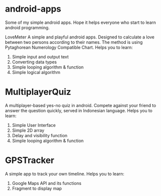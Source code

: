 # android-apps
Some of my simple android apps. Hope it helps everyone who start to learn android programming.

LoveMeter
A simple and playful android apps. Designed to calculate a love between two persons according to their names. The method is using Pytaghorean Numerology Compatible Chart.
Helps you to learn:
1. Simple input and output text
2. Converting data types
3. Simple looping algorithm & function
4. Simple logical algorithm


# MultiplayerQuiz
A multiplayer-based yes-no quiz in android. Compete against your friend to answer the question quickly, served in Indonesian language.
Helps you to learn:
1. Simple User Interface
2. Simple 2D array
3. Delay and visibility function
4. Simple looping algorithm & function


# GPSTracker
A simple app to track your own timeline.
Helps you to learn:
1. Google Maps API and its functions
2. Fragment to display map
